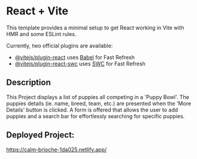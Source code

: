 # React + Vite

This template provides a minimal setup to get React working in Vite with HMR and some ESLint rules.

Currently, two official plugins are available:

- [@vitejs/plugin-react](https://github.com/vitejs/vite-plugin-react/blob/main/packages/plugin-react/README.md) uses [Babel](https://babeljs.io/) for Fast Refresh
- [@vitejs/plugin-react-swc](https://github.com/vitejs/vite-plugin-react-swc) uses [SWC](https://swc.rs/) for Fast Refresh

## Description
This Project displays a list of puppies all competing in a 'Puppy Bowl'. The puppies details (ie. name, breed, team, etc.) are presented when the 'More Details' button is clicked. A form is offered that allows the user to add puppies and a search bar for effortlessly searching for specific puppies.
 





## Deployed Project:
https://calm-brioche-1da025.netlify.app/


